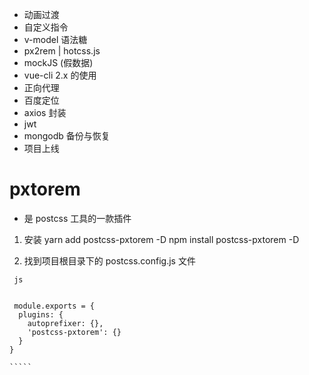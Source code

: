 - 动画过渡
- 自定义指令
- v-model 语法糖
- px2rem | hotcss.js
- mockJS (假数据)
- vue-cli 2.x 的使用
- 正向代理
- 百度定位
- axios 封装
- jwt
- mongodb 备份与恢复
- 项目上线

# pxtorem

- 是 postcss 工具的一款插件
1. 安装
  yarn add postcss-pxtorem -D
  npm install postcss-pxtorem -D

2. 找到项目根目录下的 postcss.config.js 文件


``````
 js


 module.exports = {
  plugins: {
    autoprefixer: {},
    'postcss-pxtorem': {}
  }
}

`````
